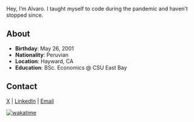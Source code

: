 Hey, I’m Alvaro. I taught myself to code during the pandemic and haven’t stopped since.

## About

- **Birthday**: May 26, 2001
- **Nationality**: Peruvian
- **Location**: Hayward, CA
- **Education**: BSc. Economics @ CSU East Bay

## Contact

[X](https://x.com/alvropenaa) | [LinkedIn](https://www.linkedin.com/in/alvropena/) | [Email](mailto:me@alvropena.com)

[![wakatime](https://wakatime.com/badge/user/401cadbc-f50c-4d07-a590-a965437b8e94.svg)](https://wakatime.com/@401cadbc-f50c-4d07-a590-a965437b8e94)
